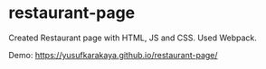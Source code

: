 # restaurant-page

Created Restaurant page with HTML, JS and CSS. Used Webpack.

Demo: https://yusufkarakaya.github.io/restaurant-page/
